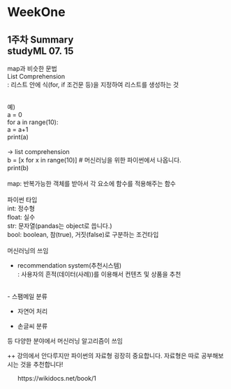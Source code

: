 # WeekOne
1주차 Summary <br>
studyML 07. 15 
---------------
map과 비슷한 문법  <br>
List Comprehension <br>
: 리스트 안에 식(for, if 조건문 등)을 지정하여 리스트를 생성하는 것 <br><br>

예) <br>
a = 0 <br>
for a in range(10): <br> 
   a = a+1 <br>
   print(a) <br>
<br>
-> list comprehension   <br> 
b = [x for x in range(10)] # 머신러닝을 위한 파이썬에서 나옵니다. <br>
print(b) <br>
<br>
map: 반복가능한 객체를 받아서 각 요소에 함수를 적용해주는 함수 <br> 
<br>
파이썬 타입 <br>
int: 정수형 <br>
float: 실수 <br>
str: 문자열(pandas는 object로 씁니다.) <br>
bool: boolean, 참(true), 거짓(false)로 구분하는 조건타입 <br>
<br>
머신러닝의 쓰임 <br>
- recommendation system(추천시스템) <br>
: 사용자의 흔적(데이터(사례))를 이용해서 컨텐츠 및 상품을 추천 <br>
<br>
- 스팸메일 분류<br>

- 자연어 처리 <br>

- 손글씨 분류 <br>

등 다양한 분야에서 머신러닝 알고리즘이 쓰임<br>

++ 강의에서 안다루지만 파이썬의 자료형 굉장히 중요합니다. 자료형은 따로 공부해보시는 것을 추천합니다!<br> 
<ul>https://wikidocs.net/book/1</ul>
